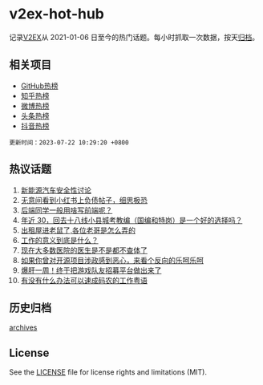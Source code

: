 # v2ex-hot-hub

 记录[V2EX](https://www.v2ex.com/)从 2021-01-06 日至今的热门话题。每小时抓取一次数据，按天[归档](archives)。
 
 ## 相关项目

- [GitHub热榜](https://github.com/snaildev/github-hot-hub)
- [知乎热榜](https://github.com/snaildev/zhihu-hot-hub)
- [微博热榜](https://github.com/snaildev/weibo-hot-hub)
- [头条热榜](https://github.com/snaildev/toutiao-hot-hub)
- [抖音热榜](https://github.com/snaildev/douyin-hot-hub)


 `更新时间：2023-07-22 10:29:20 +0800`

## 热议话题

1. [新能源汽车安全性讨论](https://www.v2ex.com/t/958533)
1. [无意间看到小红书上负债帖子，细思极恐](https://www.v2ex.com/t/958658)
1. [后端同学一般用啥写前端呢？](https://www.v2ex.com/t/958660)
1. [年近 30，回去十八线小县城考教编（国编和特岗）是一个好的选择吗？](https://www.v2ex.com/t/958552)
1. [出租屋进老鼠了,各位老哥是怎么弄的](https://www.v2ex.com/t/958534)
1. [工作的意义到底是什么？](https://www.v2ex.com/t/958651)
1. [现在大多数医院的医生是不是都不查体了](https://www.v2ex.com/t/958526)
1. [如果你曾对开源项目涉政感到恶心，来看个反向的乐呵乐呵](https://www.v2ex.com/t/958734)
1. [爆肝一周！终于把游戏队友招募平台做出来了](https://www.v2ex.com/t/958595)
1. [有没有什么办法可以速成码农的工作粤语](https://www.v2ex.com/t/958599)

## 历史归档

[archives](archives)

## License

See the [LICENSE](LICENSE) file for license rights and limitations (MIT).
